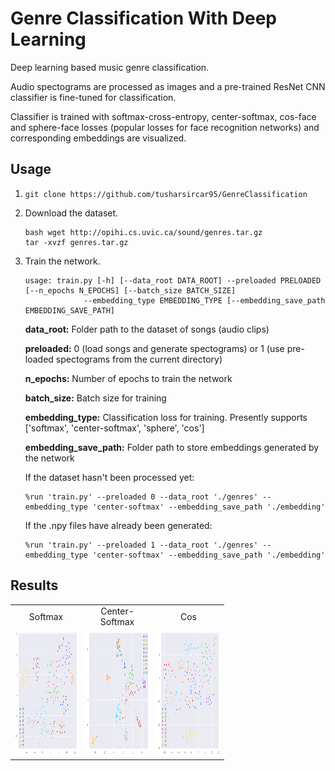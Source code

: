 # Genre Classification With Deep Learning

Deep learning based music genre classification.

Audio spectograms are processed as images and a pre-trained ResNet CNN classifier is fine-tuned for classification.

Classifier is trained with softmax-cross-entropy, center-softmax, cos-face and sphere-face losses (popular losses for face recognition networks) and corresponding embeddings are visualized.



## Usage

1.  ```git clone https://github.com/tusharsircar95/GenreClassification```

2. Download the dataset.
   ```
   bash wget http://opihi.cs.uvic.ca/sound/genres.tar.gz
   tar -xvzf genres.tar.gz
   ```

3. Train the network. 

   ```
   usage: train.py [-h] [--data_root DATA_ROOT] --preloaded PRELOADED [--n_epochs N_EPOCHS] [--batch_size BATCH_SIZE]
                --embedding_type EMBEDDING_TYPE [--embedding_save_path EMBEDDING_SAVE_PATH]
   ```
   
   
   <b>data_root:</b> Folder path to the dataset of songs (audio clips)
   
   <b>preloaded:</b> 0 (load songs and generate spectograms) or 1 (use pre-loaded spectograms from the current directory)
   
   <b>n_epochs:</b> Number of epochs to train the network
   
   <b>batch_size:</b> Batch size for training
   
   <b>embedding_type:</b> Classification loss for training. Presently supports ['softmax', 'center-softmax', 'sphere', 'cos']
   
   <b>embedding_save_path:</b> Folder path to store embeddings generated by the network
   
   
   If the dataset hasn't been processed yet:
   ``` 
   %run 'train.py' --preloaded 0 --data_root './genres' --embedding_type 'center-softmax' --embedding_save_path './embedding'
   
   ```
   
   If the .npy files have already been generated:
   ```
   %run 'train.py' --preloaded 1 --data_root './genres' --embedding_type 'center-softmax' --embedding_save_path './embedding'
   
   ```
   
## Results

<table align='center'>
  <tr align='center'>
    <td width='100px'> Softmax </td>
    <td width='100px'> Center-Softmax </td>
    <td width='100px'> Cos </td>
  </tr>
  <tr>
    <td><img src = 'images/s_emb.png' width='200px' height = '200px'></td>
    <td><img src = 'images/cs_emb.png' width='200px' height = '200px'></td>
     <td><img src = 'images/c_emb.png' width='200px' height = '200px'></td>
  </tr>
  
</table>
